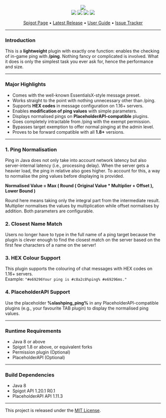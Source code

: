 <p>

<p align="center">
    <img src="https://i.imgur.com/Ydt6CmB.png"><br>
    <img src="https://img.shields.io/badge/Version-1.0.6-green"> <img src="https://img.shields.io/badge/Spigot-1.8+-lightgrey"> <img src="https://img.shields.io/badge/License-MIT-blue"> <img src="https://img.shields.io/badge/Language-Java-yellow">
</p>

<p align="center">
    <a href="https://www.spigotmc.org/resources/112371/">Spigot Page</a> •
    <a href="https://github.com/denniemok/slash-ping/releases">Latest Release</a> •
    <a href="https://github.com/denniemok/slash-ping/wiki">User Guide</a> •
    <a href="https://github.com/denniemok/slash-ping/issues">Issue Tracker</a>
</p>

<p>

<hr>

### Introduction
This is a **lightweight** plugin with exactly one function: enables the checking of in-game ping with **/ping**. Nothing fancy or complicated is involved. What it does is only the simplest task you ever ask for, hence the performance and size. <p>

<hr>

### Major Highlights
- Comes with the well-known EssentialsX-style message preset.
- Works straight to the point with nothing unnecessary other than /ping.
- Supports **HEX codes** in message configuration on 1.16+ servers.
- Enables **modification of ping values** with simple parameters.
- Displays normalised pings on **PlaceholderAPI-compatible** plugins.
- Goes completely intractable from /ping with the exempt permission.
- Bypasses target exemption to offer normal pinging at the admin level.
- Proves to be forward compatible with all **1.8+** versions.

<hr>

### 1. Ping Normalisation

Ping in Java does not only take into account network latency but also server-internal latency (i.e., processing delay). When the server gets a heavier load, the ping in relative also goes higher. To account for this, a way to normalise the ping values before displaying is provided.

**Normalised Value = Max ( Round ( Original Value * Multiplier + Offset ), Lower Bound )**

Round here means taking only the integral part from the intermediate result. Multiplier normalises the values by multiplication while offset normalises by addition. Both parameters are configurable. <p>

### 2. Closest Name Match

Users no longer have to type in the full name of a ping target because the plugin is clever enough to find the closest match on the server based on the first few characters of a name on the server!<p>

### 3. HEX Colour Support

This plugin supports the colouring of chat messages with HEX codes on 1.16+ servers.<br>
Example: `"#e69296Your ping is #c8a2c8%ping% #e69296ms."`<p>

### 4. PlaceholderAPI Support

Use the placeholder **%slashping_ping%** in any PlaceholderAPI-compatible plugins (e.g., your favourite TAB plugin) to display the normalised ping values.<p>

<hr>

### Runtime Requirements
- Java 8 or above
- Spigot 1.8 or above, or equivalent forks
- Permission plugin (Optional)
- PlaceholderAPI (Optional)

<hr>

### Build Dependencies
- Java 8
- Spigot API 1.20.1 R0.1
- PlaceholderAPI API 1.11.3

<hr>

This project is released under the [MIT License](https://opensource.org/license/mit/).

